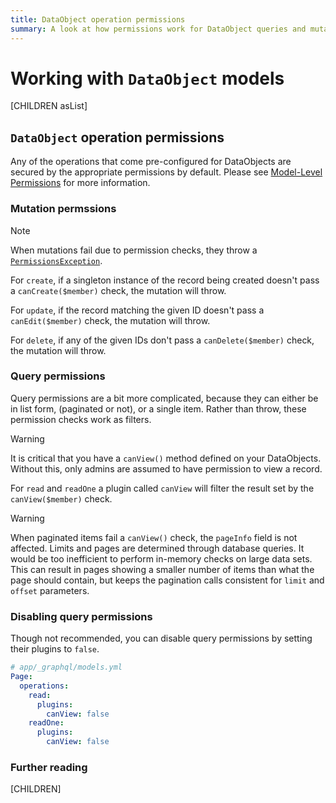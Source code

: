 ```yaml
---
title: DataObject operation permissions
summary: A look at how permissions work for DataObject queries and mutations
---
```


# Working with `DataObject` models

[CHILDREN asList]

## `DataObject` operation permissions

Any of the operations that come pre-configured for DataObjects are secured by the appropriate permissions
by default.
Please see [Model-Level Permissions](/developer_guides/model/permissions/#model-level-permissions) for more information.

### Mutation permssions

> [!NOTE]
> When mutations fail due to permission checks, they throw a [`PermissionsException`](api:SilverStripe\GraphQL\Schema\Exception\PermissionsException).

For `create`, if a singleton instance of the record being created doesn't pass a `canCreate($member)` check,
the mutation will throw.

For `update`, if the record matching the given ID doesn't pass a `canEdit($member)` check, the mutation will
throw.

For `delete`, if any of the given IDs don't pass a `canDelete($member)` check, the mutation will throw.

### Query permissions

Query permissions are a bit more complicated, because they can either be in list form, (paginated or not),
or a single item. Rather than throw, these permission checks work as filters.

> [!WARNING]
> It is critical that you have a `canView()` method defined on your DataObjects. Without this, only admins are
> assumed to have permission to view a record.

For `read` and `readOne` a plugin called `canView` will filter the result set by the `canView($member)` check.

> [!WARNING]
> When paginated items fail a `canView()` check, the `pageInfo` field is not affected.
> Limits and pages are determined through database queries. It would be too inefficient to perform in-memory checks on large data sets.
> This can result in pages showing a smaller number of items than what the page should contain, but keeps the pagination calls consistent
> for `limit` and `offset` parameters.

### Disabling query permissions

Though not recommended, you can disable query permissions by setting their plugins to `false`.

```yml
# app/_graphql/models.yml
Page:
  operations:
    read:
      plugins:
        canView: false
    readOne:
      plugins:
        canView: false
```

### Further reading

[CHILDREN]

